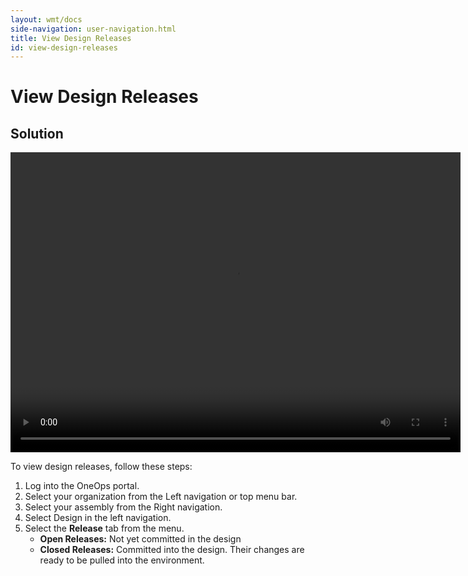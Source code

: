 ```yaml
---
layout: wmt/docs
side-navigation: user-navigation.html
title: View Design Releases
id: view-design-releases
---
```


# View Design Releases

## Solution

<video width="720" height="480" preload="metadata" controls="">
    <source src="http://videos.grovo.com/walmart-oneops-design-0215_view-your-design-releases_4668.webm?vpv=1" type="video/webm">
    Your browser does not implement HTML5 video.
</video>

To view design releases, follow these steps:

1. Log into the OneOps portal.
2. Select your organization from the Left navigation or top menu bar.
3. Select your assembly from the Right navigation.
4. Select Design in the left navigation.
5. Select the **Release** tab from the menu.
    * **Open Releases:** Not yet committed in the design
    * **Closed Releases:** Committed into the design. Their changes are ready to be pulled into the environment.
